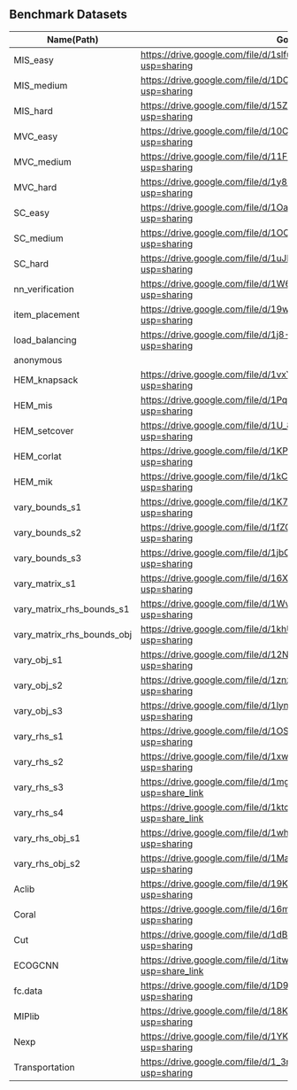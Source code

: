 ## Benchmark Datasets

| Name(Path)                     | Google Drive Links                                           |
| ------------------------------ | ------------------------------------------------------------ |
| MIS_easy                       | https://drive.google.com/file/d/1slfuVvma5R5qwoFtIw1I3wLeIzg5EGvM/view?usp=sharing |
| MIS_medium                     | https://drive.google.com/file/d/1DOSR3rZ3ezwaMJAB-5aHtwKWoOngUQzH/view?usp=sharing |
| MIS_hard                       | https://drive.google.com/file/d/15ZkWUq5dysm-3D9VAL2kb1nr-Sgwjain/view?usp=sharing |
| MVC_easy                       | https://drive.google.com/file/d/10CCgHflKtxO4XOXZZCkD-pLU7vh81GZ0/view?usp=sharing |
| MVC_medium                     | https://drive.google.com/file/d/11Frntl0fDKf0bnbgvrZun_vHJxbTKxbu/view?usp=sharing |
| MVC_hard                       | https://drive.google.com/file/d/1y80fAwcty8e3yR93dR5whD6xx39_QLXE/view?usp=sharing |
| SC_easy                        | https://drive.google.com/file/d/1Oa9NiP6I1XpOkneLETGfKgTeYMDybVJX/view?usp=sharing |
| SC_medium                      | https://drive.google.com/file/d/1OOEiav-07UmCtCKOfnpWraN5Rxz980bk/view?usp=sharing |
| SC_hard                        | https://drive.google.com/file/d/1uJFOUz6Xr_qgrmXhZcisWUG0hw_fnCSV/view?usp=sharing |
| nn\_verification               | https://drive.google.com/file/d/1W66CNBnJGc5iUPzc49FOHGzQibqxhgys/view?usp=sharing |
| item\_placement                | https://drive.google.com/file/d/19wd9yjf7i_d8-1X7JBAgd8bbD3Sa-jGW/view?usp=sharing |
| load\_balancing                | https://drive.google.com/file/d/1j8-UOTt405XuiwIbbQcHOA7WGDopM97C/view?usp=sharing |
| anonymous                      |                                                              |
| HEM\_knapsack                  | https://drive.google.com/file/d/1vxYgRQn64DQIXJ850CUJba2kWZW6leJd/view?usp=sharing |
| HEM\_mis                       | https://drive.google.com/file/d/1Pq46OgRhQNnh7pHu5jg3FwDy0BK_CRxQ/view?usp=sharing |
| HEM\_setcover                  | https://drive.google.com/file/d/1U_8A3VtcYYShmTs7VL-51ZE7rH-_mrqE/view?usp=sharing |
| HEM\_corlat                    | https://drive.google.com/file/d/1KPiu4j0YP_Nfyv1bJV7AJCezbBv9EbGA/view?usp=sharing |
| HEM\_mik                       | https://drive.google.com/file/d/1kCHyqZR7spWRozpqIAz1NyLOs9VBiEW7/view?usp=sharing |
| vary\_bounds\_s1               | https://drive.google.com/file/d/1K7GBJYQiIxgQDyU8EZfL7Y1ReAotW6TA/view?usp=sharing |
| vary\_bounds\_s2               | https://drive.google.com/file/d/1fZGKUpmXlduPIAvYu4XenjnJD_2bjxkw/view?usp=sharing |
| vary\_bounds\_s3               | https://drive.google.com/file/d/1jbC7g3joh6VO7cA_M2r_lxY4qt-Awnfe/view?usp=sharing |
| vary\_matrix\_s1               | https://drive.google.com/file/d/16XwwO_z30YR0XWKm4hIuOvMvfQKWmyTS/view?usp=sharing |
| vary\_matrix\_rhs\_bounds\_s1  | https://drive.google.com/file/d/1WvHVNwEX8FjcZVej0v5oSugZtGTXiAhG/view?usp=sharing |
| vary\_matrix\_rhs\_bounds\_obj | https://drive.google.com/file/d/1khUI-qEOjJ7PTxGccLWKLVwlcS7lirOC/view?usp=sharing |
| vary\_obj\_s1                  | https://drive.google.com/file/d/12NkYiKsCoBMD5yRp4f_CjYAwdPMnAulO/view?usp=sharing |
| vary\_obj\_s2                  | https://drive.google.com/file/d/1znze4IU7edKYLB5DV3u_G_rdwAmZGlw7/view?usp=sharing |
| vary\_obj\_s3                  | https://drive.google.com/file/d/1lyndsw-CVyA35fL90DgJw5A9jwqkGiXE/view?usp=sharing |
| vary\_rhs\_s1                  | https://drive.google.com/file/d/1OShz8Z4c0ilSN8tgizc6-0q3UIb4xP0I/view?usp=sharing |
| vary\_rhs\_s2                  | https://drive.google.com/file/d/1xwWnn91RcCe7YQQuhznlBDsurnQELf_u/view?usp=sharing |
| vary\_rhs\_s3                  | https://drive.google.com/file/d/1mgjAVqm3DLTCONSSZuQSW0qdUkER6g4R/view?usp=share_link |
| vary\_rhs\_s4                  | https://drive.google.com/file/d/1ktca5mhToNiBZ2w6LMvMPM_EvfTH8GC2/view?usp=share_link |
| vary\_rhs\_obj\_s1             | https://drive.google.com/file/d/1whVuGFFTQ6fGvVy0_wevkdCD0rXyjQHg/view?usp=sharing |
| vary\_rhs\_obj\_s2             | https://drive.google.com/file/d/1MaikRXLp6F3t1XdV-xiR9zPn38_yqxJP/view?usp=sharing |
| Aclib                          | https://drive.google.com/file/d/19K35ZDMSJayTPRPHXotyaoyc3oLkpUk2/view?usp=sharing |
| Coral                          | https://drive.google.com/file/d/16mbK5-OPsVqUZJycuaWJt5TW1baypVDf/view?usp=sharing |
| Cut                            | https://drive.google.com/file/d/1dB6MW1xqP5lW1ggNmSnO6IcoAZyKVhc7/view?usp=sharing |
| ECOGCNN                        | https://drive.google.com/file/d/1itwv9g3Azz8o75Dd26Zg4oDA5RlDfJf1/view?usp=share_link |
| fc.data                        | https://drive.google.com/file/d/1D9I4y4ubn-3DUJng-xxO1-ncHxfgcQMu/view?usp=sharing |
| MIPlib                         | https://drive.google.com/file/d/18Kl8A5DYs4pQQw0HtKrcl2RGTkjlvjiT/view?usp=sharing |
| Nexp                           | https://drive.google.com/file/d/1YKRfLaYN28A0-1gVgvjHA7ecyQkQZRP-/view?usp=sharing |
| Transportation                 | https://drive.google.com/file/d/1_3r2ZJglurOn_PoJjIE7OoMldXp_bRJ1/view?usp=sharing |